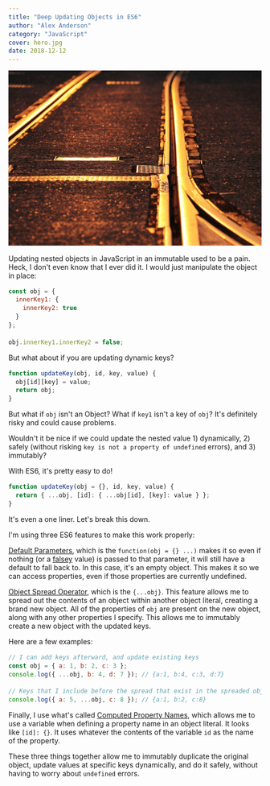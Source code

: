 ```yaml
---
title: "Deep Updating Objects in ES6"
author: "Alex Anderson"
category: "JavaScript"
cover: hero.jpg
date: 2018-12-12
---
```


![Cover](hero.jpg)

Updating nested objects in JavaScript in an immutable used to be a pain. Heck, I don't even know that I ever did it. I would just manipulate the object in place:

```javascript
const obj = {
  innerKey1: {
    innerKey2: true
  }
};

obj.innerKey1.innerKey2 = false;
```

But what about if you are updating dynamic keys?

```javascript
function updateKey(obj, id, key, value) {
  obj[id][key] = value;
  return obj;
}
```

But what if `obj` isn't an Object? What if `key1` isn't a key of `obj`? It's definitely risky and could cause problems.

Wouldn't it be nice if we could update the nested value 1) dynamically, 2) safely (without risking `key is not a property of undefined` errors), and 3) immutably?

With ES6, it's pretty easy to do!

```javascript
function updateKey(obj = {}, id, key, value) {
  return { ...obj, [id]: { ...obj[id], [key]: value } };
}
```

It's even a one liner. Let's break this down.

I'm using three ES6 features to make this work properly:

[Default Parameters](https://developer.mozilla.org/en-US/docs/Web/JavaScript/Reference/Functions/Default_parameters), which is the `function(obj = {} ...)` makes it so even if nothing (or a [falsey](https://developer.mozilla.org/en-US/docs/Glossary/Falsy) value) is passed to that parameter, it will still have a default to fall back to. In this case, it's an empty object. This makes it so we can access properties, even if those properties are currently undefined.

[Object Spread Operator](https://developer.mozilla.org/en-US/docs/Web/JavaScript/Reference/Operators/Spread_syntax), which is the `{...obj}`. This feature allows me to spread out the contents of an object within another object literal, creating a brand new object. All of the properties of `obj` are present on the new object, along with any other properties I specify. This allows me to immutably create a new object with the updated keys.

Here are a few examples:

```javascript
// I can add keys afterward, and update existing keys
const obj = { a: 1, b: 2, c: 3 };
console.log({ ...obj, b: 4, d: 7 }); // {a:1, b:4, c:3, d:7}

// Keys that I include before the spread that exist in the spreaded object will be updated with the spreaded object's values
console.log({ a: 5, ...obj, c: 8 }); // {a:1, b:2, c:8}
```

Finally, I use what's called [Computed Property Names](https://developer.mozilla.org/en-US/docs/Web/JavaScript/Reference/Operators/Object_initializer#New_notations_in_ECMAScript_2015), which allows me to use a variable when defining a property name in an object literal. It looks like `[id]: {}`. It uses whatever the contents of the variable `id` as the name of the property.

These three things together allow me to immutably duplicate the original object, update values at specific keys dynamically, and do it safely, without having to worry about `undefined` errors.
